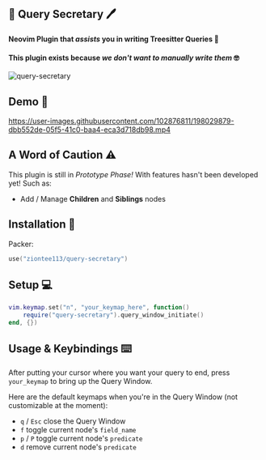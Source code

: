 ## 📓 Query Secretary 🖊️
#### Neovim Plugin that *assists* you in writing Treesitter Queries 🌳
#### This plugin exists because *we don't want to manually write them* 🤓

![query-secretary](https://user-images.githubusercontent.com/102876811/198027185-0af9abff-830d-464b-8016-bc7a5474b756.png)

## Demo 🎥

https://user-images.githubusercontent.com/102876811/198029879-dbb552de-05f5-41c0-baa4-eca3d718db98.mp4

## A Word of Caution ⚠️
This plugin is still in *Prototype Phase!* With features hasn't been developed yet!
Such as:
- Add / Manage **Children** and **Siblings** nodes

## Installation 💽
Packer:
```lua
use("ziontee113/query-secretary")
```

## Setup 💻
```lua
vim.keymap.set("n", "your_keymap_here", function()
	require("query-secretary").query_window_initiate()
end, {})
```

## Usage & Keybindings ⌨️

After putting your cursor where you want your query to end, press `your_keymap`
to bring up the Query Window.
<br>

Here are the default keymaps when you're in the Query Window (not customizable at the moment):
- `q` / `Esc` close the Query Window
-  `f` toggle current node's `field_name`
-  `p` / `P` toggle current node's `predicate`
- `d` remove current node's `predicate`
